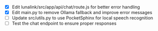 - [x] Edit lunalink/src/app/api/chat/route.js for better error handling
- [x] Edit main.py to remove Ollama fallback and improve error messages
- [ ] Update src/utils.py to use PocketSphinx for local speech recognition
- [ ] Test the chat endpoint to ensure proper responses
